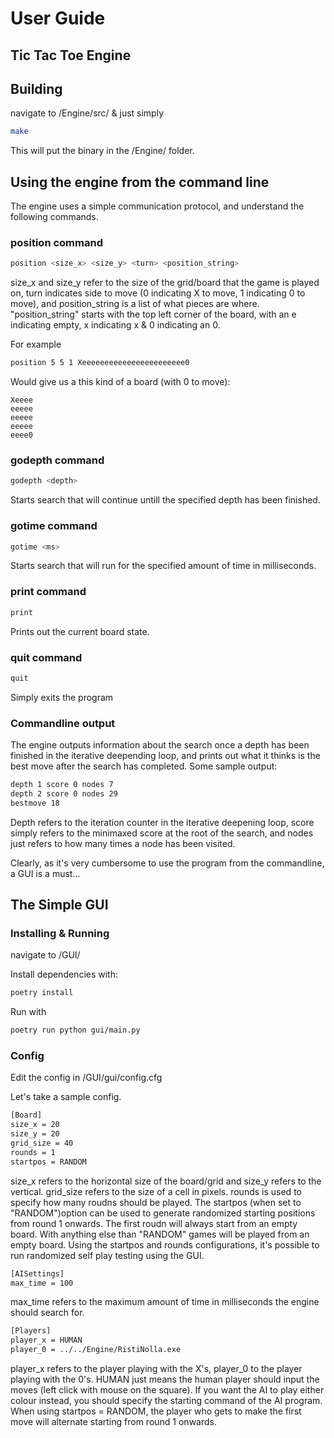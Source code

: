 # User Guide

## Tic Tac Toe Engine

## Building

navigate to /Engine/src/ & just simply 

```bash 
make
```
 This will put the binary in the /Engine/ folder. 
 
 ## Using the engine from the command line
 
 The engine uses a simple communication protocol, and understand the following commands.

### position command
```bash 
position <size_x> <size_y> <turn> <position_string>
```
size_x and size_y refer to the size of the grid/board that the game is played on, turn indicates side to move (0 indicating X to move, 1 indicating 0 to move), and position_string is a list of what pieces are where. "position_string" starts with the top left corner of the board, with an e indicating empty, x indicating x & 0 indicating an 0.

For example
```bash 
position 5 5 1 Xeeeeeeeeeeeeeeeeeeeeeee0
```
Would give us a this kind of a board (with 0 to move):
```
Xeeee
eeeee
eeeee
eeeee
eeee0
```

### godepth command
```bash 
godepth <depth>
```
Starts search that will continue untill the specified depth has been finished. 

### gotime command
```bash 
gotime <ms>
```
Starts search that will run for the specified amount of time in milliseconds.

### print command
```bash 
print
```
Prints out the current board state.

### quit command
```bash 
quit
```
Simply exits the program

### Commandline output
The engine outputs information about the search once a depth has been finished in the iterative deepending loop, and prints out what it thinks is the best move after the search has completed. Some sample output:
```bash 
depth 1 score 0 nodes 7
depth 2 score 0 nodes 29
bestmove 18
```
Depth refers to the iteration counter in the iterative deepening loop, score simply refers to the minimaxed score at the root of the search, and nodes just refers to how many times a node has been visited.

Clearly, as it's very cumbersome to use the program from the commandline, a GUI is a must...

## The Simple GUI

### Installing & Running

navigate to /GUI/

Install dependencies with:

```bash
poetry install
```

Run with

```bash
poetry run python gui/main.py
```

### Config
Edit the config in /GUI/gui/config.cfg

Let's take a sample config.
```bash
[Board]
size_x = 20 
size_y = 20
grid_size = 40
rounds = 1
startpos = RANDOM
```
size_x refers to the horizontal size of the board/grid and size_y refers to the vertical. grid_size refers to the size of a cell in pixels. rounds is used to specify how many roudns should be played. The startpos (when set to "RANDOM")option can be used to generate randomized starting positions from round 1 onwards. The first roudn will always start from an empty board. With anything else than "RANDOM" games will be played from an empty board. Using the startpos and rounds configurations, it's possible to run randomized self play testing using the GUI.

```bash
[AISettings]
max_time = 100
```
max_time refers to the maximum amount of time in milliseconds the engine should search for.

```bash
[Players]  
player_x = HUMAN
player_0 = ../../Engine/RistiNolla.exe
```
player_x refers to the player playing with the X's, player_0 to the player playing with the 0's. HUMAN just means the human player should input the moves (left click with mouse on the square). If you want the AI to play either colour instead, you should specify the starting command of the AI program. When using startpos = RANDOM, the player who gets to make the first move will alternate starting from round 1 onwards.


